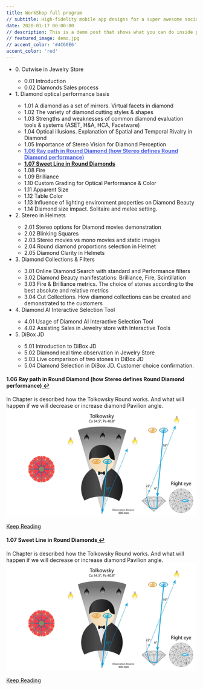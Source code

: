 ```yaml
---
title: WorkShop full program
// subtitle: High-fidelity mobile app designs for a super awesome social media company.
date: 2020-01-17 00:00:00
// description: This is a demo post that shows what you can do inside portfolio and blog posts. We’ve included everything you need to create engaging posts and case studies to show off your work in a beautiful way.
// featured_image: demo.jpg
// accent_color: '#4C60E6'
accent_color: 'red'
---
```


<ul>
  <li>0. Cutwise in Jewelry Store</li>
  <ul>
    <li>0.01 Introduction</li>
    <li>0.02 Diamonds Sales process</li>
  </ul>
  
  <li>1. Diamond optical performance basis</li>
  <ul>
  <li>1.01 A diamond as a set of mirrors. Virtual facets in diamond</li>
  <li>1.02 The variety of diamond cutting styles & shapes</li>
  <li>1.03 Strengths and weaknesses of common diamond evaluation tools & systems (ASET, H&A, HCA, Facetware)</li>
  <li>1.04 Optical illusions. Explanation of Spatial and Temporal Rivalry in Diamond</li>
  <li>1.05 Importance of Stereo Vision for Diamond Perception</li>
  <li><strong><a class="project__link button--text --right" style="color: #4C60E6; --color-var: #4C60E6" id="fnref:1" href="#fn:1">1.06 Ray path in Round Diamond (how Stereo defines Round Diamond performance)</a></strong></li>
  <li><strong><a id="fnref:2" href="#fn:2">1.07 Sweet Line in Round Diamonds</a></strong></li>
  <li>1.08 Fire</li>
  <li>1.09 Brilliance</li>
  <li>1.10 Custom Grading for Optical Performance & Color</li>
  <li>1.11 Apparent Size</li>
  <li>1.12 Table Color</li>
  <li>1.13 Influence of lighting environment properties on Diamond Beauty</li>
  <li>1.14 Diamond size impact. Solitaire and melee setting.</li>
  </ul>

  <li>2. Stereo in Helmets</li>
  <ul>
  <li>2.01 Stereo options for Diamond movies demonstration</li>
  <li>2.02 Blinking Squares</li>
  <li>2.03 Stereo movies vs mono movies and static images</li>
  <li>2.04 Round diamond proportions selection in Helmet</li>
  <li>2.05 Diamond Clarity in Helmets</li>
  </ul>
  
  <li>3. Diamond Collections & Filters</li>
  <ul>
  <li>3.01 Online Diamond Search with standard and Performance filters</li>
  <li>3.02 Diamond Beauty manifestations: Brilliance, Fire, Scintillation</li>
  <li>3.03 Fire & Brilliance metrics. The choice of stones according to the best absolute and relative metrics</li>
  <li>3.04 Cut Collections. How diamond collections can be created and demonstrated to the customers</li>
  </ul>
  
  <li>4. Diamond AI Interactive Selection Tool</li>
  <ul>
  <li>4.01 Usage of Diamond AI Interactive Selection Tool</li>
  <li>4.02 Assisting Sales in Jewelry store with Interactive Tools</li>
  </ul>
  
  <li>5. DiBox JD</li>
  <ul>
  <li>5.01 Introduction to DiBox JD</li>
  <li>5.02 Diamond real time observation in Jewelry Store</li>
  <li>5.03 Live comparison of two stones in DiBox JD</li>
  <li>5.04 Diamond Selection in DiBox JD. Customer choice confirmation.</li>
  </ul>
  
</ul>

<h4 id="fn:1"><strong>1.06 Ray path in Round Diamond (how Stereo defines Round Diamond performance)</strong><a href="#fnref:1" class="reversefootnote"> ↩</a></h4>

<div class="card post__content">
<div class="card__description">
In Chapter is described how the Tolkowsky Round works. And what will happen if we will decrease or increase diamond Pavilion angle.
</div>
<div class="card__media">
<img src="/images/demo_1.png" alt="">
</div>
</div>

<a href="/blog/ray-path-in-round-diamond" class="post__link button--text--accent">Keep Reading</a>

<h4 id="fn:2"><strong>1.07 Sweet Line in Round Diamonds</strong><a href="#fnref:2" class="reversefootnote"> ↩</a></h4>

<div class="card post__content">
<div class="card__description">
In Chapter is described how the Tolkowsky Round works. And what will happen if we will decrease or increase diamond Pavilion angle.
</div>
<div class="card__media">
<img src="/images/demo_1.png" alt="">
</div>
</div>

<a href="/blog/demo-post" class="post__link button--text--accent">Keep Reading</a>
